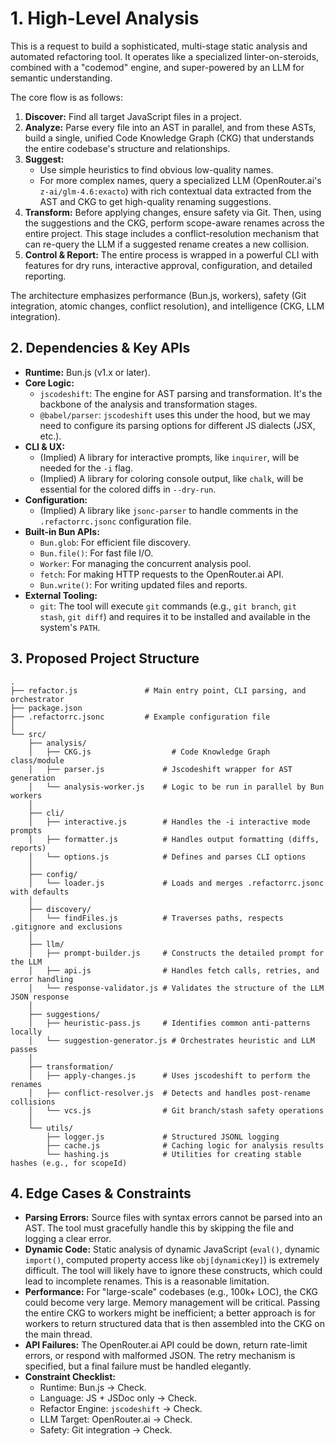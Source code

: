 # **1. High-Level Analysis**

This is a request to build a sophisticated, multi-stage static analysis and automated refactoring tool. It operates like a specialized linter-on-steroids, combined with a "codemod" engine, and super-powered by an LLM for semantic understanding.

The core flow is as follows:

1. **Discover:** Find all target JavaScript files in a project.
2. **Analyze:** Parse every file into an AST in parallel, and from these ASTs, build a single, unified Code Knowledge Graph (CKG) that understands the entire codebase's structure and relationships.
3. **Suggest:**
    * Use simple heuristics to find obvious low-quality names.
    * For more complex names, query a specialized LLM (OpenRouter.ai's `z-ai/glm-4.6:exacto`) with rich contextual data extracted from the AST and CKG to get high-quality renaming suggestions.
4. **Transform:** Before applying changes, ensure safety via Git. Then, using the suggestions and the CKG, perform scope-aware renames across the entire project. This stage includes a conflict-resolution mechanism that can re-query the LLM if a suggested rename creates a new collision.
5. **Control & Report:** The entire process is wrapped in a powerful CLI with features for dry runs, interactive approval, configuration, and detailed reporting.

The architecture emphasizes performance (Bun.js, workers), safety (Git integration, atomic changes, conflict resolution), and intelligence (CKG, LLM integration).

## **2. Dependencies & Key APIs**

* **Runtime:** Bun.js (v1.x or later).
* **Core Logic:**
  * `jscodeshift`: The engine for AST parsing and transformation. It's the backbone of the analysis and transformation stages.
  * `@babel/parser`: `jscodeshift` uses this under the hood, but we may need to configure its parsing options for different JS dialects (JSX, etc.).
* **CLI & UX:**
  * (Implied) A library for interactive prompts, like `inquirer`, will be needed for the `-i` flag.
  * (Implied) A library for coloring console output, like `chalk`, will be essential for the colored diffs in `--dry-run`.
* **Configuration:**
  * (Implied) A library like `jsonc-parser` to handle comments in the `.refactorrc.jsonc` configuration file.
* **Built-in Bun APIs:**
  * `Bun.glob`: For efficient file discovery.
  * `Bun.file()`: For fast file I/O.
  * `Worker`: For managing the concurrent analysis pool.
  * `fetch`: For making HTTP requests to the OpenRouter.ai API.
  * `Bun.write()`: For writing updated files and reports.
* **External Tooling:**
  * `git`: The tool will execute `git` commands (e.g., `git branch`, `git stash`, `git diff`) and requires it to be installed and available in the system's `PATH`.

## **3. Proposed Project Structure**

```
.
├── refactor.js               # Main entry point, CLI parsing, and orchestrator
├── package.json
├── .refactorrc.jsonc         # Example configuration file
│
└── src/
    ├── analysis/
    │   ├── CKG.js                  # Code Knowledge Graph class/module
    │   ├── parser.js             # Jscodeshift wrapper for AST generation
    │   └── analysis-worker.js    # Logic to be run in parallel by Bun workers
    │
    ├── cli/
    │   ├── interactive.js        # Handles the -i interactive mode prompts
    │   ├── formatter.js          # Handles output formatting (diffs, reports)
    │   └── options.js            # Defines and parses CLI options
    │
    ├── config/
    │   └── loader.js             # Loads and merges .refactorrc.jsonc with defaults
    │
    ├── discovery/
    │   └── findFiles.js          # Traverses paths, respects .gitignore and exclusions
    │
    ├── llm/
    │   ├── prompt-builder.js     # Constructs the detailed prompt for the LLM
    │   ├── api.js                # Handles fetch calls, retries, and error handling
    │   └── response-validator.js # Validates the structure of the LLM JSON response
    │
    ├── suggestions/
    │   ├── heuristic-pass.js     # Identifies common anti-patterns locally
    │   └── suggestion-generator.js # Orchestrates heuristic and LLM passes
    │
    ├── transformation/
    │   ├── apply-changes.js      # Uses jscodeshift to perform the renames
    │   ├── conflict-resolver.js  # Detects and handles post-rename collisions
    │   └── vcs.js                # Git branch/stash safety operations
    │
    └── utils/
        ├── logger.js             # Structured JSONL logging
        ├── cache.js              # Caching logic for analysis results
        └── hashing.js            # Utilities for creating stable hashes (e.g., for scopeId)
```

## **4. Edge Cases & Constraints**

* **Parsing Errors:** Source files with syntax errors cannot be parsed into an AST. The tool must gracefully handle this by skipping the file and logging a clear error.
* **Dynamic Code:** Static analysis of dynamic JavaScript (`eval()`, dynamic `import()`, computed property access like `obj[dynamicKey]`) is extremely difficult. The tool will likely have to ignore these constructs, which could lead to incomplete renames. This is a reasonable limitation.
* **Performance:** For "large-scale" codebases (e.g., 100k+ LOC), the CKG could become very large. Memory management will be critical. Passing the entire CKG to workers might be inefficient; a better approach is for workers to return structured data that is then assembled into the CKG on the main thread.
* **API Failures:** The OpenRouter.ai API could be down, return rate-limit errors, or respond with malformed JSON. The retry mechanism is specified, but a final failure must be handled elegantly.
* **Constraint Checklist:**
  * Runtime: Bun.js -> Check.
  * Language: JS + JSDoc only -> Check.
  * Refactor Engine: `jscodeshift` -> Check.
  * LLM Target: OpenRouter.ai -> Check.
  * Safety: Git integration -> Check.
